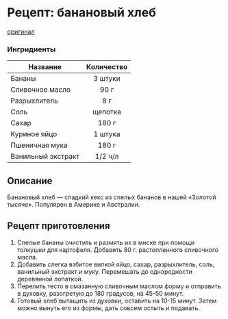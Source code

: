 # Рецепт: банановый хлеб
[оригинал](https://eda.ru/recepty/vypechka-deserty/bananovyy-hleb-104302)

### Ингридиенты
| Название        	   | Количество     |
| -------------   	   |:-------------: |
| Бананы               | 3 штуки 	    |
| Сливочное масло      | 90 г 	        |
| Разрыхлитель         | 8 г 	        |
| Соль                 | щепотка        |
| Сахар                | 180 г          |
| Куриное яйцо         | 1 штука        |
| Пшеничная мука       | 180 г          |
| Ванильный экстракт   | 1/2 ч/л        |

## Описание
Банановый хлеб — сладкий кекс из спелых бананов в нашей «Золотой тысяче». Популярен в Америке и Австралии.

## Рецепт приготовления
1. Спелые бананы очистить и размять их в миске при помощи толкушки для картофеля. Добавить 80 г. растопленного сливочного масла.
2. Добавить слегка взбитое вилкой яйцо, сахар, разрыхлитель, соль, ванильный экстракт и муку. Перемешать до однородности деревянной лопаткой.
3. Перелить тесто в смазанную сливочным маслом форму и отправить в духовку, разогретую до 180 градусов, на 45-50 минут.
4. Готовый хлеб вытащить из духовки, оставить на 10-15 минут. Затем можно вынуть его из формы, дать совсем остыть и подавать.